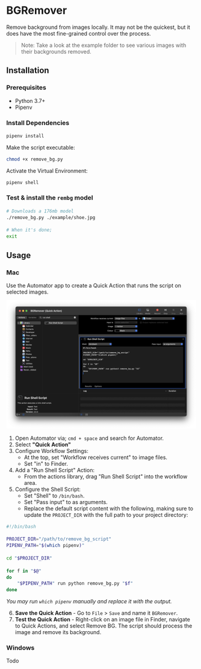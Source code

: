 # BGRemover 

Remove background from images locally. It may not be the quickest, but it does have the most fine-grained control over the process.

> Note: Take a look at the example folder to see various images with their backgrounds removed.

## Installation

### Prerequisites

- Python 3.7+
- Pipenv

### Install Dependencies

```bash
pipenv install
```

Make the script executable:

```bash 
chmod +x remove_bg.py
```

Activate the Virtual Environment:

```bash
pipenv shell
```

### Test & install the `rembg` model

```bash
# Downloads a 176mb model
./remove_bg.py ./example/shoe.jpg

# When it's done;
exit
```

## Usage 

### Mac

Use the Automator app to create a Quick Action that runs the script on selected images.

![automator.png](automator.png)

1. Open Automator via; `cmd + space` and search for Automator.
2. Select **"Quick Action"**
3. Configure Workflow Settings:
   - At the top, set "Workflow receives current" to image files.
   - Set "in" to Finder.
4. Add a "Run Shell Script" Action:
   - From the actions library, drag "Run Shell Script" into the workflow area.
5. Configure the Shell Script:
   - Set "Shell" to `/bin/bash`.
   - Set "Pass input" to as arguments.
   - Replace the default script content with the following, making sure to update the `PROJECT_DIR` with the full path to your project directory:
   
 ```bash
#!/bin/bash

 PROJECT_DIR="/path/to/remove_bg_script"
 PIPENV_PATH="$(which pipenv)"
 
 cd "$PROJECT_DIR"
 
 for f in "$@"
 do
     "$PIPENV_PATH" run python remove_bg.py "$f"
 done
 ```
_You may run `which pipenv` manually and replace it with the output._

6. **Save the Quick Action** - Go to `File` > `Save` and name it `BGRemover`.
7. **Test the Quick Action** - Right-click on an image file in Finder, navigate to Quick Actions, and select Remove BG. The script should process the image and remove its background.

### Windows

Todo